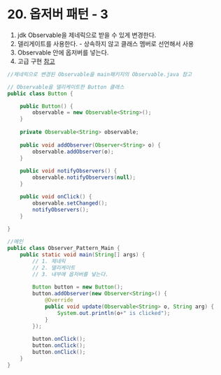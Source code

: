 # 20. 옵저버 패턴 - 3

1. jdk Observable을 제네릭으로 받을 수 있게 변경한다.  
2. 델리게이트를 사용한다. - 상속하지 않고 클래스 멤버로 선언해서 사용 
3. Observable 안에 옵저버를 넣는다.  
4. 고급 구현 [참고](https://velog.io/@hanna2100/%EB%94%94%EC%9E%90%EC%9D%B8%ED%8C%A8%ED%84%B4-2.-%EC%98%B5%EC%A0%80%EB%B2%84-%ED%8C%A8%ED%84%B4-%EA%B0%9C%EB%85%90%EA%B3%BC-%EC%98%88%EC%A0%9C-observer-pattern)

```java
//제네릭으로 변경된 Observable을 main패키지의 Observable.java 참고

// Observable을 델리케이트한 Button 클래스
public class Button {

    public Button() {
        observable = new Observable<String>();
    }
    
    private Observable<String> observable;
    
    public void addObserver(Observer<String> o) {
        observable.addObserver(o);
    }
    
    public void notifyObservers() {
        observable.notifyObservers(null);
    }

    public void onClick() {
        observable.setChanged();
        notifyObservers();
    }
    
}

//메인
public class Observer_Pattern_Main {
    public static void main(String[] args) {
        // 1. 제네릭
        // 2. 델리케이트
        // 3. 내부에 옵저버를 넣는다.
        
        Button button = new Button();
        button.addObserver(new Observer<String>() {
            @Override
            public void update(Observable<String> o, String arg) {
                System.out.println(o+" is clicked");
            }
        });
        
        button.onClick();
        button.onClick();
        button.onClick();
    }
}
```



